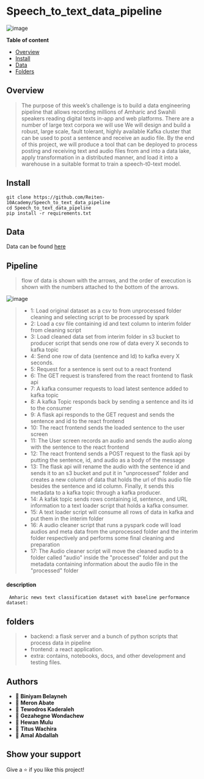 # Speech_to_text_data_pipeline

![image](https://user-images.githubusercontent.com/44437166/178087878-3434a31a-a0c9-4078-a530-a59f5ac5307b.png)

**Table of content**

- [Overview](#overview)
- [Install](#install)
- [Data](#data)
- [Folders](#notebooks)

## Overview

> The purpose of this week’s challenge is to build a data engineering pipeline that allows recording millions of Amharic and Swahili speakers reading digital texts in-app and web platforms. There are a number of large text corpora we will use
> We will design and build a robust, large scale, fault tolerant, highly available Kafka cluster that can be used to post a sentence and receive an audio file. By the end of this project, we will produce a tool that can be deployed to process posting and receiving text and audio files from and into a data lake, apply transformation in a distributed manner, and load it into a warehouse in a suitable format to train a speech-t0-text model. 
## Install

```
git clone https://github.com/Reiten-10Academy/Speech_to_text_data_pipeline
cd Speech_to_text_data_pipeline
pip install -r requirements.txt
```

## Data

Data can be found [here](https://github.com/IsraelAbebe/An-Amharic-News-Text-classification-Dataset)

## Pipeline
> flow of data is shown with the arrows, and the order of execution is shown with the numbers attached to the bottom of the arrows.

![image](https://user-images.githubusercontent.com/44437166/178345167-e5573b64-e064-4324-b080-a243e5857469.png)

> - 1: Load original dataset as a csv to from unprocessed folder cleaning and selecting script to be processed by spark
> - 2: Load a csv file containing id and text column to interim folder from cleaning script
> - 3: Load cleaned data set from interim folder in s3 bucket to producer script that sends one row of data every X seconds to kafka topic  
> - 4: Send one row of data (sentence and Id) to kafka every X seconds.
> - 5: Request for a sentence is sent out to a react frontend
> - 6: The GET request is transfered from the react frontend to flask api
> - 7: A kafka consumer requests to load latest sentence added to kafka topic
> - 8: A kafka Topic responds back by sending a sentence and its id to the consumer
> - 9: A flask api responds to the GET request and sends the sentence and id to the react frontend
> - 10: The react frontend sends the loaded sentence to the user screen
> - 11: The User screen records an audio and sends the audio along with the sentence to the react frontend
> - 12: The react frontend sends a POST request to the flask api by putting the sentence, id, and audio as a body of the message
> - 13: The flask api will rename the audio with the sentence id and sends it to an s3 bucket and put it in "unprocessed" folder and creates a new column of data that holds the url of this audio file besides the sentence and id column. Finally, it sends this metadata to a kafka topic through a kafka producer.
> - 14: A kafak topic sends rows containing id, sentence, and URL information to a text loader script that holds a kafka consumer.
> - 15: A text loader script will consume all rows of data in kafka and put them in the interim folder
> - 16: A audio cleaner script that runs a pyspark code will load audios and meta data from the unprocessed folder and the interim folder respectively and performs some final cleaning and preparation
> - 17: The Audio cleaner script will move the cleaned audio to a folder called "audio" inside the "processed" folder and put the metadata containing information about the audio file in the "processed" folder

#### description

     Amharic news text classification dataset with baseline performance dataset: 

## folders

> - backend: a flask server and a bunch of python scripts that process data in pipeline 
> - frontend: a react application.
> - extra: contains, notebooks, docs, and other development and testing files.

## Authors

- 👤 **Biniyam Belayneh**
- 👤 **Meron Abate**
- 👤 **Tewodros Kaderaleh**
- 👤 **Gezahegne Wondachew**
- 👤 **Hewan Mulu**
- 👤 **Titus Wachira**
- 👤 **Amal Abdallah**



## Show your support

Give a ⭐ if you like this project!
